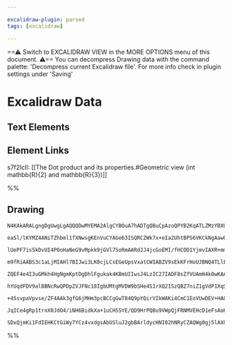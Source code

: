 ```yaml
---

excalidraw-plugin: parsed
tags: [excalidraw]

---
```

==⚠  Switch to EXCALIDRAW VIEW in the MORE OPTIONS menu of this document. ⚠== You can decompress Drawing data with the command palette: 'Decompress current Excalidraw file'. For more info check in plugin settings under 'Saving'


# Excalidraw Data
## Text Elements
## Element Links
s7f2IclI: [[The Dot product and its properties.#Geometric view (int mathbb{R}{2} and mathbb{R}{3})]]

%%
## Drawing
```compressed-json
N4KAkARALgngDgUwgLgAQQQDwMYEMA2AlgCYBOuA7hADTgQBuCpAzoQPYB2KqATLZMzYBXUtiRoIACyhQ4zZAHoFAc0JRJQgEYA6bGwC2CgF7N6hbEcK4OCtptbErHALRY8RMpWdx8Q1TdIEfARcZgRmBShcZQUebQAWbQBmGjoghH0EDihmbgBtcDBQMBKIEm4IZgB2ADMeAElsfHrUkshYRAqMzQRiYlxNYNbSzG5nHgBWAEZtCYBOBaqJiYAO

eaSl/lKYMZ4ANiTZhbml1fXNwsgKEnVuCYAGe63ISQRCZWk7x+eIa2UhtBPS6VKCkNgAawQAGE2Pg2KQKqDrMw4LhAtlhpBNLhsODlGChBxiDC4QiJEiOCi0VkoJiIDVCPh8ABlWAA9CSHEaQJ05igiEIADqN0k3CmPz5YMhrJg7MqsPKPwJHw44VyaHFwLYqOwah2Gu+wIJRNVzHVqA4QiZEoQvW4cxWByqP0YLHYXA1mraDCYrE4ADlOGIxVN7

lUePF7is5kDvUI4P0oHaNeG9vMpkk9jGVl7SoRmAARdJJ4jcGoEMI/fHCOD1YjmvIAXR+mmERIAosFMtkG83gUQOOCKnk8gAVV6oAtsKCoOBg4hCbAz6zEVBqZizsGIUhQQjhbQAYgA4ggDAhQeZUGYEBRUAAKQjZVD6XDqTSaYAAJQAvsAeN/UBXZ9X0kd8v1/JJvwASkbRs6ThXFk1Qct8ErYFmHccRUAKNowFzEopkuPtvWwIQ+QMAtX1wbhi

m9fRiAABS3c1aLjMIAHl7BIJwi3LK0cjLCsEGeUpsVxatCWIABZV9sEkKFrHoUJBNQ4TLlEnE8WNaTZMkTsMhpbhQSENTcKxTSJKJEl4QqA8anszENPE7T2J1PVuD2WNcIgVtSGIJgZKgOT9O7Wk0GM0zvN8/zSGssl0DshyRKxeEYtcnF3MBZL6UZLJcEyAA1fNCEGLCULCdTv0ub8fkffzRgkXB7ggQoasKVjoCwML0EAXg3AFmdkcGNCEs1xf

ZQEF4e4I3uGMkh4HgNgmKptDgDhlFgukak4KBmUIIwsJ4LzIC27IADF8sZfVUAmH4k0wKAAEEiGUD10GCGpaRdJhd3cJ73le6BtTpcoJE0UcAGkAA0j0GbA6Q6LDOvuukGtQI6ICu5wJm0e4HnuUM9hzKYJgW+J4h+a5iFuNB4lDbQ5geKYGaSKZJh+V53k+NA2eBP52XRyUBTi2ypgQUXRbpMStLbYlYRs8lyEpVF0U+4EGSZGU5U5OSRCQCV+U

hYUqdFDV9alBBNcRwQPDpZVJFNc18IgbUMtgMVDW9bSHe4S1rXQ21SzQBZ7niZ1gVdP1XqSL63QDIMsKZsMknidNyeBeNEyQqZU3TRaIz4YF8yLYISyM0gTKrAla3rfJiNEmWQppXsfgHIcJEG4belG6IJsO6bZvmxbltW9a4JbthEMD5ChJ+PRslwR8mDrH2rXwH54XeR8CFHLqKn6ju+S7wgxt7qbIwHhalmHtaNqVSgd+R9u8iGw/V2PnvJv7

+45svpaVpvse/ZF4AAk3gfG6jMHm3pcBCCgGwT84Q9pYQirVIkWAKi4CmC1EoVUwDEV+HAOArJXxYVotAV4mQKjPU+FsBge4KAACELLaWFhIRK9kkqFAgKRUgKt6hJn0Kyc2rCErizFnrLhPC+ECKYc5GWIjoCKypCrYY3CRDSIyKdRkLI2RWwVKWWhUiaT8IyEIgURtqa8EMeo4xAizHSl0RUa2ipJE2OyCY/Qn5hAqjVGKaxvDbEZHSrqN2Bov

JqICe4gRp1trnX0JdO4/iNH6BidkXa+1uCHSSYE/QD9HrPQBu9VWpQjFRNMVEHcD1eFsAoK8XAU9fZr1cZEqAHj2xEiqWCWpIQp6/GqVQbJZT9CdJqaOeAiNtKqIwmCJkkNuBVD2GHUo0zYT4AAJrcA2HEBmjxWaHSqN/VmN0uFGDYAYGi4cCAmTFK1QZrSBFeMkt7CQkzaH4hIOkg64T3nEFZAgOAiSuE/Kkmwfy7SBjBCnuVSKEAfkiI6gw2Ev

SDxQjmKi1FdIEHKCtGiWy7YCz4vxdgsAbUSluJ2gbBArldycHNI02hNRyCZAQWg0gj5lAXO9HlUqU8UHAiaIQAF4Vy6RUgBwfKyCRXr1gQOSVJlblcLsAAKwQEuZgzJxVwBBWC8VPKVJoVKDiXcjBRxnPwJy0oCMnHpCXO6OkpFyK5PGSvP23oEKQihTPfsw0Hq2pNWal1+BWrgFJTlYILEqrfiAA===
```
%%